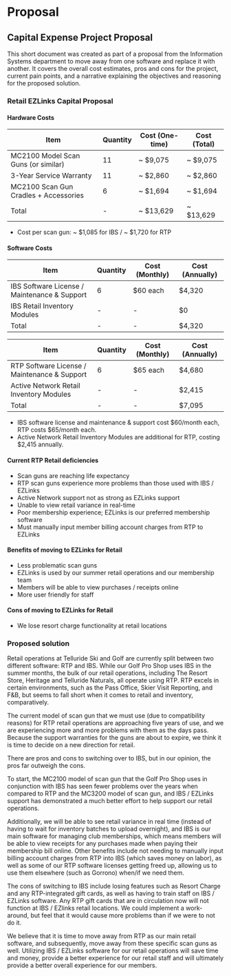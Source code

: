 # Proposal

## Capital Expense Project Proposal

This short document was created as part of a proposal from the Information Systems department to move away from one software and replace it with another. It covers the overall cost estimates, pros and cons for the project, current pain points, and a narrative explaining the objectives and reasoning for the proposed solution.

### Retail EZLinks Capital Proposal

#### Hardware Costs

| Item                                 | Quantity | Cost (One-time) | Cost (Total) |
|--------------------------------------|----------|-----------------|--------------|
| MC2100 Model Scan Guns (or similar)  | 11       | ~ $9,075        | ~ $9,075     |
| 3-Year Service Warranty              | 11       | ~ $2,860        | ~ $2,860     |
| MC2100 Scan Gun Cradles + Accessories| 6        | ~ $1,694        | ~ $1,694     |
| Total                                | -         | ~ $13,629       | ~ $13,629    |

- Cost per scan gun: ~ $1,085 for IBS / ~ $1,720 for RTP

#### Software Costs

| Item                                | Quantity | Cost (Monthly) | Cost (Annually) |
|-------------------------------------|----------|----------------|-----------------|
| IBS Software License / Maintenance & Support  | 6  | $60 each   | $4,320         |
| IBS Retail Inventory Modules        | -        | -              | $0             |
| Total                                    | -        | -              | $4,320             |

| Item                                | Quantity | Cost (Monthly) | Cost (Annually) |
|-------------------------------------|----------|----------------|-----------------|
| RTP Software License / Maintenance & Support  | 6  | $65 each   | $4,680         |
| Active Network Retail Inventory Modules | -      | -              | $2,415         |
| Total                       | -        | -              | $7,095             |

- IBS software license and maintenance & support cost $60/month each, RTP costs $65/month each.
- Active Network Retail Inventory Modules are additional for RTP, costing $2,415 annually.

#### Current RTP Retail deficiencies
* Scan guns are reaching life expectancy
* RTP scan guns experience more problems than those used with IBS / EZLinks
* Active Network support not as strong as EZLinks support
* Unable to view retail variance in real-time
* Poor membership experience; EZLinks is our preferred membership software
* Must manually input member billing account charges from RTP to EZLinks
#### Benefits of moving to EZLinks for Retail
* Less problematic scan guns
* EZLinks is used by our summer retail operations and our membership team
* Members will be able to view purchases / receipts online
* More user friendly for staff
#### Cons of moving to EZLinks for Retail
* We lose resort charge functionality at retail locations

### Proposed solution
Retail operations at Telluride Ski and Golf are currently split between two different software:
RTP and IBS. While our Golf Pro Shop uses IBS in the summer months, the bulk of our retail
operations, including The Resort Store, Heritage and Telluride Naturals, all operate using RTP.
RTP excels in certain environments, such as the Pass Office, Skier Visit Reporting, and F&B, but seems to fall short when it comes to retail and inventory, comparatively.

The current model of scan gun that we must use (due to compatibility reasons) for RTP retail
operations are approaching five years of use, and we are experiencing more and more
problems with them as the days pass. Because the support warranties for the guns are about to
expire, we think it is time to decide on a new direction for retail.

There are pros and cons to switching over to IBS, but in our opinion, the pros far
outweigh the cons. 

To start, the MC2100 model of scan gun that the Golf Pro Shop uses in
conjunction with IBS has seen fewer problems over the years when compared to RTP and the
MC3200 model of scan gun, and IBS / EZLinks support has demonstrated a much better effort
to help support our retail operations.

Additionally, we will be able to see retail variance in real time (instead of having to wait for
inventory batches to upload overnight), and IBS is our main software for managing club
memberships, which means members will be able to view receipts for any purchases made
when paying their membership bill online. Other benefits include not needing to manually input
billing account charges from RTP into IBS (which saves money on labor), as well as some of our
RTP software licenses getting freed up, allowing us to use them elsewhere (such as Gorrono)
when/if we need them.

The cons of switching to IBS include losing features such as Resort Charge and any
RTP-integrated gift cards, as well as having to train staff on IBS / EZLinks software. Any RTP
gift cards that are in circulation now will not function at IBS / EZlinks retail locations. We could
implement a work-around, but feel that it would cause more problems than if we were to not do
it.

We believe that it is time to move away from RTP as our main retail software, and subsequently,
move away from these specific scan guns as well. Utilizing IBS / EZLinks software for our retail
operations will save time and money, provide a better experience for our retail staff and will
ultimately provide a better overall experience for our members.
